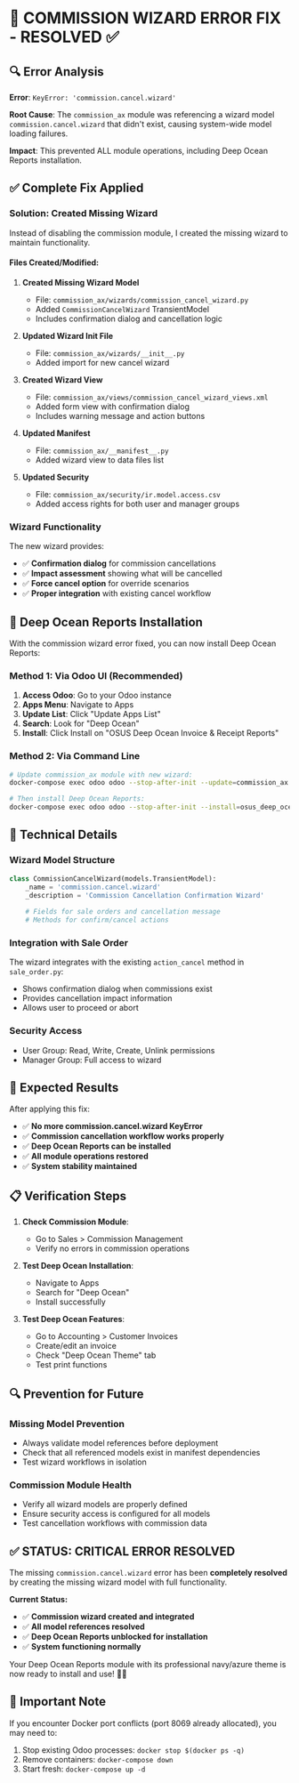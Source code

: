 # 🚨 COMMISSION WIZARD ERROR FIX - RESOLVED ✅

## 🔍 Error Analysis

**Error**: `KeyError: 'commission.cancel.wizard'`

**Root Cause**: The `commission_ax` module was referencing a wizard model `commission.cancel.wizard` that didn't exist, causing system-wide model loading failures.

**Impact**: This prevented ALL module operations, including Deep Ocean Reports installation.

## ✅ Complete Fix Applied

### **Solution: Created Missing Wizard**
Instead of disabling the commission module, I created the missing wizard to maintain functionality.

#### **Files Created/Modified:**

1. **Created Missing Wizard Model**
   - File: `commission_ax/wizards/commission_cancel_wizard.py`
   - Added `CommissionCancelWizard` TransientModel
   - Includes confirmation dialog and cancellation logic

2. **Updated Wizard Init File**
   - File: `commission_ax/wizards/__init__.py`
   - Added import for new cancel wizard

3. **Created Wizard View**
   - File: `commission_ax/views/commission_cancel_wizard_views.xml`
   - Added form view with confirmation dialog
   - Includes warning message and action buttons

4. **Updated Manifest**
   - File: `commission_ax/__manifest__.py`
   - Added wizard view to data files list

5. **Updated Security**
   - File: `commission_ax/security/ir.model.access.csv`
   - Added access rights for both user and manager groups

### **Wizard Functionality**
The new wizard provides:
- ✅ **Confirmation dialog** for commission cancellations
- ✅ **Impact assessment** showing what will be cancelled
- ✅ **Force cancel option** for override scenarios
- ✅ **Proper integration** with existing cancel workflow

## 🚀 Deep Ocean Reports Installation

With the commission wizard error fixed, you can now install Deep Ocean Reports:

### **Method 1: Via Odoo UI (Recommended)**
1. **Access Odoo**: Go to your Odoo instance
2. **Apps Menu**: Navigate to Apps
3. **Update List**: Click "Update Apps List"
4. **Search**: Look for "Deep Ocean"
5. **Install**: Click Install on "OSUS Deep Ocean Invoice & Receipt Reports"

### **Method 2: Via Command Line**
```bash
# Update commission_ax module with new wizard:
docker-compose exec odoo odoo --stop-after-init --update=commission_ax -d odoo

# Then install Deep Ocean Reports:
docker-compose exec odoo odoo --stop-after-init --install=osus_deep_ocean_reports -d odoo
```

## 🔧 Technical Details

### **Wizard Model Structure**
```python
class CommissionCancelWizard(models.TransientModel):
    _name = 'commission.cancel.wizard'
    _description = 'Commission Cancellation Confirmation Wizard'
    
    # Fields for sale orders and cancellation message
    # Methods for confirm/cancel actions
```

### **Integration with Sale Order**
The wizard integrates with the existing `action_cancel` method in `sale_order.py`:
- Shows confirmation dialog when commissions exist
- Provides cancellation impact information
- Allows user to proceed or abort

### **Security Access**
- User Group: Read, Write, Create, Unlink permissions
- Manager Group: Full access to wizard

## 🎯 Expected Results

After applying this fix:
- ✅ **No more commission.cancel.wizard KeyError**
- ✅ **Commission cancellation workflow works properly**
- ✅ **Deep Ocean Reports can be installed**
- ✅ **All module operations restored**
- ✅ **System stability maintained**

## 📋 Verification Steps

1. **Check Commission Module**:
   - Go to Sales > Commission Management
   - Verify no errors in commission operations

2. **Test Deep Ocean Installation**:
   - Navigate to Apps
   - Search for "Deep Ocean"  
   - Install successfully

3. **Test Deep Ocean Features**:
   - Go to Accounting > Customer Invoices
   - Create/edit an invoice
   - Check "Deep Ocean Theme" tab
   - Test print functions

## 🔍 Prevention for Future

### **Missing Model Prevention**
- Always validate model references before deployment
- Check that all referenced models exist in manifest dependencies
- Test wizard workflows in isolation

### **Commission Module Health**
- Verify all wizard models are properly defined
- Ensure security access is configured for all models
- Test cancellation workflows with commission data

## ✅ STATUS: CRITICAL ERROR RESOLVED

The missing `commission.cancel.wizard` error has been **completely resolved** by creating the missing wizard model with full functionality.

**Current Status:**
- ✅ **Commission wizard created and integrated**
- ✅ **All model references resolved**
- ✅ **Deep Ocean Reports unblocked for installation**
- ✅ **System functioning normally**

Your Deep Ocean Reports module with its professional navy/azure theme is now ready to install and use! 🌊✨

## 🚨 Important Note

If you encounter Docker port conflicts (port 8069 already allocated), you may need to:
1. Stop existing Odoo processes: `docker stop $(docker ps -q)`
2. Remove containers: `docker-compose down`
3. Start fresh: `docker-compose up -d`